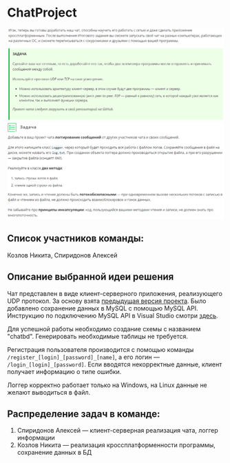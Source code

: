 # ChatProject
![alt text](https://github.com/Htopik/CPPDEV/blob/main/UDP_CPP_Chat/Task.PNG?raw=true)
![alt text](https://github.com/Htopik/CPPDEV/blob/main/UDP_CPP_Chat/Task2.PNG?raw=true)
## Список участников команды: 

Козлов Никита, Спиридонов Алексей
## Описание выбранной идеи решения

Чат представлен в виде клиент-серверного приложения, реализующего UDP протокол. За основу взята [предыдущая версия проекта](https://github.com/Htopik/ChatProject).
Было добавлено сохранение данных в MySQL с помощью MySQL API. Инструкцию по подключению MySQL API в Visual Studio смотри [здесь](https://stackoverflow.com/questions/22287335/connecting-mysql-with-c-c-sharp-in-visual-studio).

Для успешной работы необходимо создание схемы с названием "chatbd". Генерировать необходимые таблицы не требуется.

Регистрация пользователя производится с помощью команды ``/register_[login]_[password]_[name]``, а его логин — ``/login_[login]_[password]``.
Если вводятся некорректные данные, клиент получает информацию о типе ошибки.

Логгер корректно работает только на Windows, на Linux данные не желают выводиться в файл.

## Распределение задач в команде:
1) Спиридонов Алексей — клиент-серверная реализация чата, логгер информации
2) Козлов Никита — реализация кроссплатформенности программы, сохранение данных в БД
